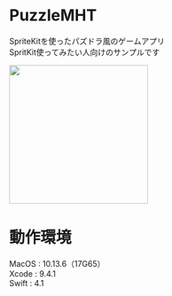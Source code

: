 # PuzzleMHT
SpriteKitを使ったパズドラ風のゲームアプリ  
SpritKit使ってみたい人向けのサンプルです

<img width="250" alt="" src="https://user-images.githubusercontent.com/20047954/45599579-f237c700-ba28-11e8-9dfb-33c6dcd7a91e.png">

# 動作環境
MacOS : 10.13.6（17G65）   
Xcode : 9.4.1  
Swift : 4.1
